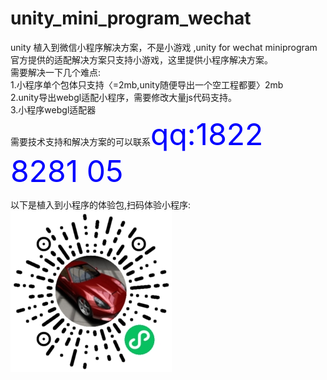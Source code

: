 # unity_mini_program_wechat  
unity 植入到微信小程序解决方案，不是小游戏 ,unity for wechat miniprogram  
官方提供的适配解决方案只支持小游戏，这里提供小程序解决方案。  
需要解决一下几个难点:  
1.小程序单个包体只支持〈=2mb,unity随便导出一个空工程都要〉2mb  
2.unity导出webgl适配小程序，需要修改大量js代码支持。  
3.小程序webgl适配器  
需要技术支持和解决方案的可以联系<font color=blue size="12px">qq:1822 8281 05</font>  

以下是植入到小程序的体验包,扫码体验小程序:  
![Alt text](2.JPG?raw=true "miniprogram unity")  


